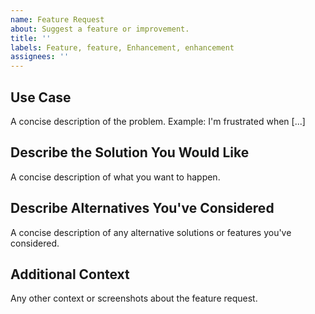 ```yaml
---
name: Feature Request
about: Suggest a feature or improvement.
title: ''
labels: Feature, feature, Enhancement, enhancement
assignees: ''
---
```


## Use Case
A concise description of the problem. Example: I'm frustrated when [...]

## Describe the Solution You Would Like
A concise description of what you want to happen.

## Describe Alternatives You've Considered
A concise description of any alternative solutions or features you've considered.

## Additional Context
Any other context or screenshots about the feature request.

